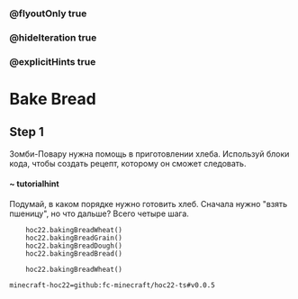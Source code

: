 ### @flyoutOnly true
### @hideIteration true
### @explicitHints true


# Bake Bread

## Step 1  
Зомби-Повару нужна помощь в приготовлении хлеба. Используй блоки кода, чтобы создать рецепт, которому он сможет следовать.  

#### ~ tutorialhint  
Подумай, в каком порядке нужно готовить хлеб. Сначала нужно "взять пшеницу", но что дальше? Всего четыре шага.  


```ghost
    hoc22.bakingBreadWheat()
    hoc22.bakingBreadGrain()
    hoc22.bakingBreadDough()
    hoc22.bakingBreadBread()
```
```template
    hoc22.bakingBreadWheat()
```

```package
minecraft-hoc22=github:fc-minecraft/hoc22-ts#v0.0.5
```